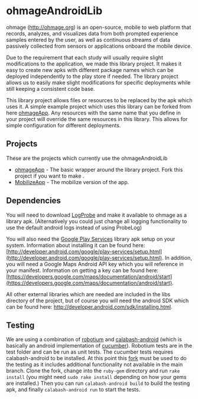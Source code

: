 ohmageAndroidLib
================

ohmage (http://ohmage.org) is an open-source, mobile to web platform that records, 
analyzes, and visualizes data from both prompted experience samples entered by the 
user, as well as continuous streams of data passively collected from sensors or 
applications onboard the mobile device. 

Due to the requirement that each study will usually require slight modifications to the application, we made this library project. It makes it easy to create new apks with different package names which can be deployed independently to the play store if needed. The library project allows us to easily make slight modifications for specific deployments while still keeping a consistent code base.

This library project allows files or resources to be replaced by the apk which uses it. A simple example project which uses this library can be forked from here [ohmageApp](https://github.com/ohmage/ohmageApp). Any resources with the same name that you define in your project will override the same resources in this library. This allows for simple configuration for different deployments.

Projects
--------

These are the projects which currently use the ohmageAndroidLib

* [ohmageApp](https://github.com/ohmage/ohmageApp) - The basic wrapper around the library project.
Fork this project if you want to make .
* [MobilizeApp](https://github.com/ohmage/MobilizeApp) - The mobilize version of the app.

Dependencies
------------

You will need to download [LogProbe](https://github.com/cens/LogProbe) and make it available to
ohmage as a library apk. (Alternatively you could just change all logging functionality to use
the default android logs instead of using ProbeLog)

You will also need the [Google Play Services](http://developer.android.com/google/play-services/index.html) library apk setup on your system. Information about installing it can be found here: [http://developer.android.com/google/play-services/setup.html](http://developer.android.com/google/play-services/setup.html). In addition, you will need a Google Maps Android API key which you will reference in your manifest. Information on getting a key can be found here: [https://developers.google.com/maps/documentation/android/start](https://developers.google.com/maps/documentation/android/start).


All other external libraries which are needed are included in the libs directory of the project,
but of course you will need the android SDK which can be found here:
http://developer.android.com/sdk/installing.html.

Testing
-------

We are using a combination of [robotium](http://code.google.com/p/robotium/) and
[calabash-android](https://github.com/calabash/calabash-android) (which is basically an android
implementation of [cucumber](https://github.com/cucumber/cucumber)). Robotium tests are in the test folder
and can be run as unit tests. The cucumber tests requires calabash-android to be installed. At this point
this [fork](https://github.com/cketcham/calabash-android) must be used to do the testing as it includes
additional functionality not available in the main branch. Clone the fork, change into the `ruby-gem`
directory and run `rake install` (you might need `sudo rake install` depending on how your gems are
installed.) Then you can run `calabash-android build` to build the testing apk, and finally
`calabash-android run` to start the tests.
